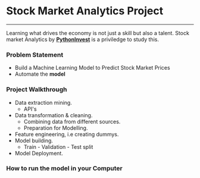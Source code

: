 # Stock Market Analytics Project
---
Learning what drives the economy is not just a skill but also a talent.
Stock market Analytics by [**PythonInvest**](https://pythoninvest.com/) is a priviledge to study this.

### Problem Statement
- Build a Machine Learning Model to Predict Stock Market Prices
- Automate  the **model**

### Project Walkthrough
- Data extraction mining.
  - API's
- Data transformation & cleaning.
  - Combining data from different sources.
  - Preparation for Modelling.
- Feature engineering, i.e creating dummys.
- Model building.
  - Train - Validation - Test split
- Model Deployment.

### How to run the model in your Computer


